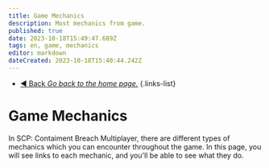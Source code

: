 ```yaml
---
title: Game Mechanics
description: Most mechanics from game.
published: true
date: 2023-10-18T15:49:47.689Z
tags: en, game, mechanics
editor: markdown
dateCreated: 2023-10-18T15:40:44.242Z
---
```


- [:arrow_backward: Back *Go back to the home page.*](/en/home#single-playerco-op)
{.links-list}
# Game Mechanics
In SCP: Contaiment Breach Multiplayer, there are different types of mechanics which you can encounter throughout the game. In this page, you will see links to each mechanic, and you'll be able to see what they do.
##